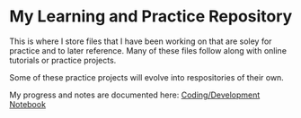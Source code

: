 # My Learning and Practice Repository

This is where I store files that I have been working on that are soley for practice and to later reference. Many of these files follow along with online tutorials or practice projects.

Some of these practice projects will evolve into respositories of their own.

My progress and notes are documented here: [Coding/Development Notebook](https://sweenejp.github.io/blog-notebook/)
